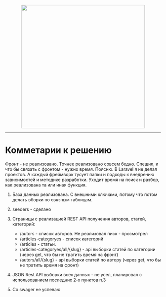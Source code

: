 <p align="center"><a href="https://laravel.com" target="_blank"><img src="https://raw.githubusercontent.com/laravel/art/master/logo-lockup/5%20SVG/2%20CMYK/1%20Full%20Color/laravel-logolockup-cmyk-red.svg" width="400"></a></p>

---

# Комметарии к решению

Фронт - не реализовано. Точнее реализовано совсем бедно. Спешил, и что бы связать с фронтом - нужно время.
Поясню. В Laravel я не делал проектов. А каждый фреймворк тусует папки и подходы к внедрению зависимостей и методике разработки.
Уходит время на поиск и разбор, как реализована та или иная функция.


1) База данных реализована. С внешними ключами, потому что потом делать вборки по связным таблицам.
2) seeders - сделано
3) Страницы с реализацией REST API получения авторов, статей, категорий:
   - /autors - список авторов. Не реализовал писк - просмотрел
   - /articles-categoryes - список категорий
   - /articles - статьи.
   - /articles-categoryes/all/{slug} - api выборки статей по категории (через get, что бы не тратить время на фронт)
   - /autors/all/{slug} - api выборки статей по автору (через get, что бы не тратить время на фронт)

4) JSON Rest API выборки всех данных - не усел, планировал с использованием последних
    2-х пунктов п.3
5) Со swager не успеваю
